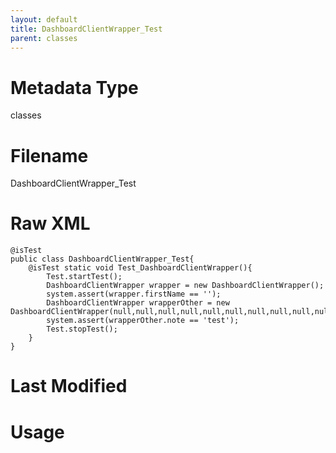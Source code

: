```yaml
---
layout: default
title: DashboardClientWrapper_Test
parent: classes
---
```

# Metadata Type
classes


# Filename 
DashboardClientWrapper_Test


# Raw XML
```
@isTest
public class DashboardClientWrapper_Test{
    @isTest static void Test_DashboardClientWrapper(){
        Test.startTest();
        DashboardClientWrapper wrapper = new DashboardClientWrapper();
        system.assert(wrapper.firstName == '');
        DashboardClientWrapper wrapperOther = new DashboardClientWrapper(null,null,null,null,null,null,null,null,null,null,null,null,null,null,'test');
        system.assert(wrapperOther.note == 'test');
        Test.stopTest();
    }
}
```


# Last Modified


# Usage
